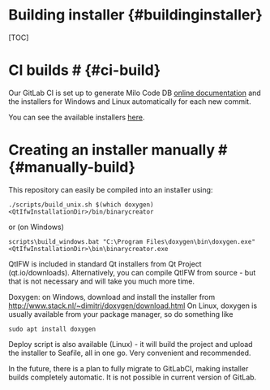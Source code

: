 Building installer {#buildinginstaller}
===============
[TOC]

# CI builds # {#ci-build}

Our GitLab CI is set up to generate Milo Code DB
[online documentation](https://qtdocs.milosolutions.com/milo-code-db/main/) and 
the installers for Windows and Linux automatically for each new commit.

You can see the available installers [here](https://seafile.milosolutions.com/#group/4/lib/abc2c8d4-7551-49f6-9f67-6d4e271c0cd1).

# Creating an installer manually # {#manually-build}

This repository can easily be compiled into an installer using:

  ~~~
  ./scripts/build_unix.sh $(which doxygen) <QtIfwInstallationDir>/bin/binarycreator
  ~~~

or (on Windows)

  ~~~
  scripts\build_windows.bat "C:\Program Files\doxygen\bin\doxygen.exe" <QtIfwInstallationDir>\bin\binarycreator.exe
  ~~~

QtIFW is included in standard Qt installers from Qt Project (qt.io/downloads). Alternatively, you can compile QtIFW from source - but that is not necessary and will take you much more time.

Doxygen: on Windows, download and install the installer from http://www.stack.nl/~dimitri/doxygen/download.html
On Linux, doxygen is usually available from your package manager, so do something like

~~~
sudo apt install doxygen
~~~

Deploy script is also available (Linux) - it will build the project and upload the installer to Seafile, all in one go. Very convenient and recommended. 

In the future, there is a plan to fully migrate to GitLabCI, making installer builds completely automatic. It is not possible in current version of GitLab.
